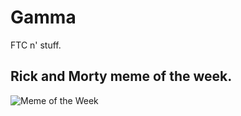 # Gamma

FTC n' stuff.

## Rick and Morty meme of the week.
![Meme of the Week](https://i.pinimg.com/736x/ac/05/5c/ac055c1daac036c7f838adda83074b72.jpg)
